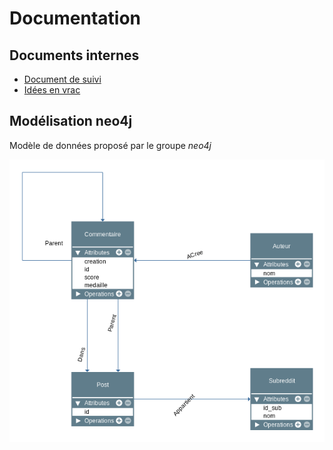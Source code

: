 # Documentation

## Documents internes

 - [Document de suivi](suivi.md) 
 - [Idées en vrac](idees.md)

## Modélisation neo4j

Modèle de données proposé par le groupe *neo4j*

![data_model](data_model_neo4j.png  "data_model")
